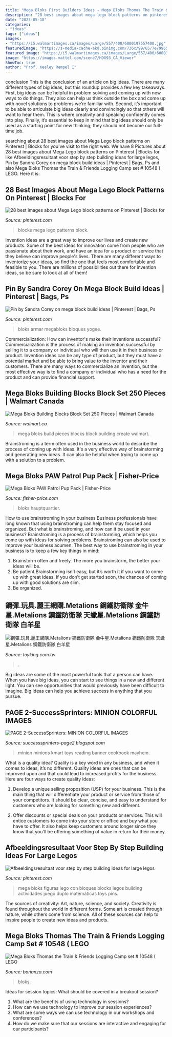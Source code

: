 ```yaml
---
title: "Mega Bloks First Builders Ideas ~ Mega Bloks Thomas The Train &amp; Friends Logging Camp Set # 10548 ( Lego"
description: "28 best images about mega lego block patterns on pinterest"
date: "2023-05-18"
categories:
- "ideas"
tags: ["ideas"]
images:
- "https://i5.walmartimages.ca/images/Large/557/400/6000197557400.jpg"
featuredImage: "https://s-media-cache-ak0.pinimg.com/736x/99/65/7e/99657e2af9fcbc9332da758191e34af3.jpg"
featured_image: "https://i5.walmartimages.ca/images/Large/557/400/6000197557400.jpg"
image: "https://images.mattel.com/scene7/HDX93_CA_Viewer"
ShowToc: true
author: "Prof. Keeley Rempel I"
---
```



conclusion
This is the conclusion of an article on big ideas. 
There are many different types of big ideas, but this roundup provides a few key takeaways. First, big ideas can be helpful in problem solving and coming up with new ways to do things. They also can help us think outside the box and come up with novel solutions to problems we’re familiar with. 
 Second, it’s important to be able to articulate big ideas clearly and convincingly so that others will want to hear them. This is where creativity and speaking confidently comes into play. Finally, it’s essential to keep in mind that big ideas should only be used as a starting point for new thinking; they should not become our full-time job.

	

		
searching about 28 best images about Mega Lego block patterns on Pinterest | Blocks for you've visit to the right web. We have 8 Pictures about 28 best images about Mega Lego block patterns on Pinterest | Blocks for like Afbeeldingsresultaat voor step by step building ideas for large legos, Pin by Sandra Corey on mega block build ideas | Pinterest | Bags, Ps and also Mega Bloks Thomas the Train &amp; Friends Logging Camp set # 10548 ( LEGO. Here it is:
		
    
## 28 Best Images About Mega Lego Block Patterns On Pinterest | Blocks For

<img loading=lazy src="https://s-media-cache-ak0.pinimg.com/736x/99/65/7e/99657e2af9fcbc9332da758191e34af3.jpg" onerror="this.onerror=null;this.src='https://tse1.mm.bing.net/th?id=OIP.Z9pPOQwTssF_qRxOS8bF7QHaJ3&amp;pid=15.1';" alt="28 best images about Mega Lego block patterns on Pinterest | Blocks for">

_Source: pinterest.com_

>blocks mega lego patterns block. 

	

Invention ideas are a great way to improve our lives and create new products. Some of the best ideas for innovation come from people who are passionate about their work, and have an idea for a product or service that they believe can improve people's lives. There are many different ways to inventorize your ideas, so find the one that feels most comfortable and feasible to you. There are millions of possibilities out there for invention ideas, so be sure to look at all of them!

    
## Pin By Sandra Corey On Mega Block Build Ideas | Pinterest | Bags, Ps

<img loading=lazy src="https://s-media-cache-ak0.pinimg.com/736x/ca/60/63/ca6063b85aa18a8caa2dea2a4d4c937b.jpg" onerror="this.onerror=null;this.src='https://tse1.mm.bing.net/th?id=OIP.8cZpDjEf36m_4VePofetegHaHa&amp;pid=15.1';" alt="Pin by Sandra Corey on mega block build ideas | Pinterest | Bags, Ps">

_Source: pinterest.com_

>bloks armar megabloks bloques yogee. 

	

Commercialization: How can inventor's make their inventions successful?
Commercialization is the process of making an invention successful by selling it to a company or individual who will then use it in their business or product. 
Invention ideas can be any type of product, but they must have a potential market and be able to bring value to the inventor and their customers. There are many ways to commercialize an invention, but the most effective way is to find a company or individual who has a need for the product and can provide financial support.

    
## Mega Bloks Building Blocks Block Set 250 Pieces | Walmart Canada

<img loading=lazy src="https://i5.walmartimages.ca/images/Large/557/400/6000197557400.jpg" onerror="this.onerror=null;this.src='https://tse2.mm.bing.net/th?id=OIP.FV5_BZohPEPyNoTnekZvUAAAAA&amp;pid=15.1';" alt="Mega Bloks Building Blocks Block Set 250 Pieces | Walmart Canada">

_Source: walmart.ca_

>mega bloks build pieces blocks block building create walmart. 

	

Brainstroming is a term often used in the business world to describe the process of coming up with ideas. It's a very effective way of brainstorming and generating new ideas. It can also be helpful when trying to come up with a solution to a problem.

    
## Mega Bloks PAW Patrol Pup Pack | Fisher-Price

<img loading=lazy src="https://images.mattel.com/scene7/HDX93_CA_Viewer" onerror="this.onerror=null;this.src='https://tse1.mm.bing.net/th?id=OIP.SAGxZoq7ZWSWyh56P7nTrQAAAA&amp;pid=15.1';" alt="Mega Bloks PAW Patrol Pup Pack | Fisher-Price">

_Source: fisher-price.com_

>bloks hauptquartier. 

	

How to use brainstroming in your business
Business professionals have long known that using brainstroming can help them stay focused and organized. But what is brainstroming, and how can it be used in your business? Brainstroming is a process of brainstorming, which helps you come up with ideas for solving problems. Brainstroming can also be used to improve your business acumen. 
The best way to use brainstroming in your business is to keep a few key things in mind: 
1) Brainstorm often and freely. The more you brainstorm, the better your ideas will be. 
2) Be patient.Brainstorming isn’t easy, but it’s worth it if you want to come up with great ideas. If you don’t get started soon, the chances of coming up with good solutions are slim. 
3) Be organized.

    
## 鋼彈.玩具.麗王網購.Metalions 鋼鐵防衛隊 金牛星.Metalions 鋼鐵防衛隊 天蠍星.Metalions 鋼鐵防衛隊 白羊星

<img loading=lazy src="http://toyking.com.tw/image/toy/gunplatmple/760037.jpg" onerror="this.onerror=null;this.src='https://tse2.mm.bing.net/th?id=OIP.4SC5RMaNREt3mBv9GQauSAAAAA&amp;pid=15.1';" alt="鋼彈.玩具.麗王網購.Metalions 鋼鐵防衛隊 金牛星.Metalions 鋼鐵防衛隊 天蠍星.Metalions 鋼鐵防衛隊 白羊星">

_Source: toyking.com.tw_

>. 

	

Big ideas are some of the most powerful tools that a person can have. When you have big ideas, you can start to see things in a new and different light. You can see opportunities that would previously have been difficult to imagine. Big ideas can help you achieve success in anything that you pursue.

    
## PAGE 2-SuccessSprinters: MINION COLORFUL IMAGES

<img loading=lazy src="https://1.bp.blogspot.com/-c-qDGM_wnE4/ViWWIs-EaXI/AAAAAAAAS-Q/SmGA8IOWqUk/s640/toys-wk2-short-banner-banner-image-minion.png" onerror="this.onerror=null;this.src='https://tse2.mm.bing.net/th?id=OIP.C170TT2rRGZDq3AiNFh7PAHaES&amp;pid=15.1';" alt="PAGE 2-SuccessSprinters: MINION COLORFUL IMAGES">

_Source: successsprinters-page2.blogspot.com_

>minion minions kmart toys reading banner cookbook mayhem. 

	

What is a quality idea?
Quality is a key word in any business, and when it comes to ideas, it’s no different. Quality ideas are ones that can be improved upon and that could lead to increased profits for the business. Here are four ways to create quality ideas:
1. Develop a unique selling proposition (USP) for your business. This is the main thing that will differentiate your product or service from those of your competitors. It should be clear, concise, and easy to understand for customers who are looking for something new and different.

2. Offer discounts or special deals on your products or services. This will entice customers to come into your store or office and buy what you have to offer. It also helps keep customers around longer since they know that you’ll be offering something of value in return for their money.


    
## Afbeeldingsresultaat Voor Step By Step Building Ideas For Large Legos

<img loading=lazy src="https://i.pinimg.com/736x/97/31/fd/9731fdca719011a7424103f638092815.jpg" onerror="this.onerror=null;this.src='https://tse3.mm.bing.net/th?id=OIP.owzNinXZcEAVesAGgR7CUgHaHa&amp;pid=15.1';" alt="Afbeeldingsresultaat voor step by step building ideas for large legos">

_Source: pinterest.com_

>mega bloks figuras lego con bloques blocks legos building actividades juego duplo matemáticas toys pins. 

	

The sources of creativity: Art, nature, science, and society.
Creativity is found throughout the world in different forms. Some art is created through nature, while others come from science. All of these sources can help to inspire people to create new ideas and products.

    
## Mega Bloks Thomas The Train &amp; Friends Logging Camp Set # 10548 ( LEGO

<img loading=lazy src="https://images.bonanzastatic.com/afu/images/0026/2282/002.JPG" onerror="this.onerror=null;this.src='https://tse3.mm.bing.net/th?id=OIP.5385OYk4imomytoxW45GAQHaKL&amp;pid=15.1';" alt="Mega Bloks Thomas the Train &amp; Friends Logging Camp set # 10548 ( LEGO">

_Source: bonanza.com_

>bloks. 

	

Ideas for session topics: What should be covered in a breakout session?
1. What are the benefits of using technology in sessions? 
2. How can we use technology to improve our session experiences? 
3. What are some ways we can use technology in our workshops and conferences? 
4. How do we make sure that our sessions are interactive and engaging for our participants?

